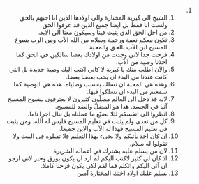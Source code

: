 <ol dir="rtl">
  <li>
    <ol>
      <li>الشيخ الى كيرية المختارة والى اولادها الذين انا احبهم بالحق ولست انا فقط بل ايضا جميع الذين قد عرفوا الحق</li>
      <li>من اجل الحق الذي يثبت فينا وسيكون معنا الى الابد.</li>
      <li>تكون معكم نعمة ورحمة وسلام من الله الآب ومن الرب يسوع المسيح ابن الآب بالحق والمحبة</li>
      <li>فرحت جدا لاني وجدت من اولادك بعضا سالكين في الحق كما اخذنا وصية من الآب.</li>
      <li>والآن اطلب منك يا كيرية لا كاني اكتب اليك وصية جديدة بل التي كانت عندنا من البدء ان يحب بعضنا بعضا.</li>
      <li>وهذه هي المحبة ان نسلك بحسب وصاياه. هذه هي الوصية كما سمعتم من البدء ان تسلكوا فيها.</li>
      <li>لانه قد دخل الى العالم مضلّون كثيرون لا يعترفون بيسوع المسيح آتيا في الجسد. هذا هو المضلّ والضد للمسيح.</li>
      <li>انظروا الى انفسكم لئلا نضيّع ما عملناه بل ننال اجرا تاما.</li>
      <li>كل من تعدى ولم يثبت في تعليم المسيح فليس له الله. ومن يثبت في تعليم المسيح فهذا له الآب والابن جميعا.</li>
      <li>ان كان احد يأتيكم ولا يجيء بهذا التعليم فلا تقبلوه في البيت ولا تقولوا له سلام.</li>
      <li>لان من يسلم عليه يشترك في اعماله الشريرة</li>
      <li>اذ كان لي كثير لاكتب اليكم لم ارد ان يكون بورق وحبر لاني ارجو ان آتي اليكم واتكلم فما لفم لكي يكون فرحنا كاملا.</li>
      <li>يسلم عليك اولاد اختك المختارة آمين</li>
    </ol>
  </li>
</ol>
